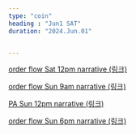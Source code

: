 ```yaml
---
type: "coin"
heading : "Jun1 SAT"
duration: "2024.Jun.01"


---
```

 


[order flow Sat 12pm narrative (링크)](/todo/images/order-flow-2024-06-01-12PM.png)


[order flow Sun 9am narrative (링크)](/todo/images/order-flow-2024-06-02-9AM.png)


[PA Sun 12pm narrative (링크)](/todo/images/PA-2024-06-02-12PM.png)


[order flow Sun 6pm narrative (링크)](/todo/images/order-flow-2024-06-02-6PM.png)